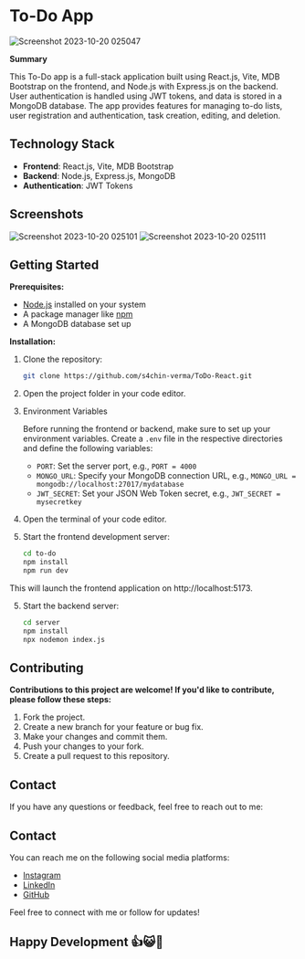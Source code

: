 # To-Do App

![Screenshot 2023-10-20 025047](https://github.com/s4chin-verma/ToDo-React/assets/101526717/cde8ff81-cc55-44e2-bdd0-d439a492720c)

**Summary**

This To-Do app is a full-stack application built using React.js, Vite, MDB Bootstrap on the frontend, and Node.js with Express.js on the backend. User authentication is handled using JWT tokens, and data is stored in a MongoDB database. The app provides features for managing to-do lists, user registration and authentication, task creation, editing, and deletion.

## Technology Stack

- **Frontend**: React.js, Vite, MDB Bootstrap
- **Backend**: Node.js, Express.js, MongoDB
- **Authentication**: JWT Tokens

## Screenshots
![Screenshot 2023-10-20 025101](https://github.com/s4chin-verma/ToDo-React/assets/101526717/ddbec349-9864-4379-828a-277e08eb228e)
![Screenshot 2023-10-20 025111](https://github.com/s4chin-verma/ToDo-React/assets/101526717/9e40a59b-73d7-4c73-af9d-dda5f09db763)

## Getting Started

**Prerequisites:**

- [Node.js](https://nodejs.org/) installed on your system
- A package manager like [npm](https://www.npmjs.com/)
- A MongoDB database set up

**Installation:**

1. Clone the repository:

   ```bash
   git clone https://github.com/s4chin-verma/ToDo-React.git

2. Open the project folder in your code editor.
   
3. Environment Variables

   Before running the frontend or backend, make sure to set up your environment variables. Create a `.env` file in the respective directories and define the following variables:
   
      - `PORT`: Set the server port, e.g., `PORT = 4000`
      - `MONGO_URL`: Specify your MongoDB connection URL, e.g., `MONGO_URL = mongodb://localhost:27017/mydatabase`
      - `JWT_SECRET`: Set your JSON Web Token secret, e.g., `JWT_SECRET = mysecretkey`

5. Open the terminal of your code editor.

6. Start the frontend development server:  

   ```bash
   cd to-do
   npm install
   npm run dev
This will launch the frontend application on http://localhost:5173.

5. Start the backend server:

   ```bash
   cd server
   npm install
   npx nodemon index.js
   

## Contributing

**Contributions to this project are welcome! If you'd like to contribute, please follow these steps:**

1. Fork the project.
2. Create a new branch for your feature or bug fix.
3. Make your changes and commit them.
4. Push your changes to your fork.
5. Create a pull request to this repository.

## Contact
If you have any questions or feedback, feel free to reach out to me:

## Contact

You can reach me on the following social media platforms:

- [Instagram](https://www.instagram.com/s4chin_verma/)
- [LinkedIn](https://www.linkedin.com/in/sachin-verma-2951bb209/)
- [GitHub](https://github.com/s4chin-verma)

Feel free to connect with me or follow for updates!

## Happy Development 👍😺🖤
